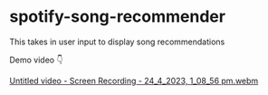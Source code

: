 # spotify-song-recommender
This takes in user input to display song recommendations

Demo video 👇


[Untitled video - Screen Recording - 24_4_2023, 1_08_56 pm.webm](https://user-images.githubusercontent.com/100796147/235714616-57a38b0f-b739-4a28-9ccc-0092fa7ba0fb.webm)
